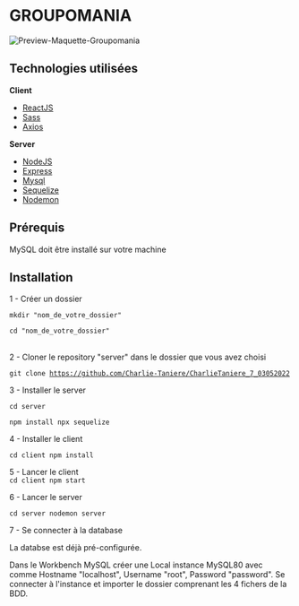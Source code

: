 
<h1>GROUPOMANIA</h1>


<img src="https://user-images.githubusercontent.com/65371155/172706174-745a1587-681c-48db-a275-895030a04c0a.png" alt="Preview-Maquette-Groupomania" title="Preview-Groupomania" style="max-width: 100%;">

<h2>Technologies utilisées </h2>

<b>Client</b>

* [ReactJS](https://fr.reactjs.org/)
* [Sass](https://sass-lang.com/)
* [Axios](https://axios-http.com/)


<b>Server</b>

* [NodeJS](https://nodejs.org/en/)
* [Express](https://expressjs.com/fr/)
* [Mysql](https://www.mysql.com/fr/)
* [Sequelize](http://sequelize.org/)
* [Nodemon](https://nodemon.io/)

<div>
  
  <h2>Prérequis</h2>
  
MySQL doit être installé sur votre machine
  
<h2>Installation</h2>

1 - Créer un dossier

<code>mkdir "nom_de_votre_dossier"</code>

<code>cd "nom_de_votre_dossier"</code>

<br>
2 - Cloner le repository "server" dans le dossier que vous avez choisi

<code>git clone https://github.com/Charlie-Taniere/CharlieTaniere_7_03052022</code>

3 - Installer le server

<code>cd server</code>

<code>npm install
npx sequelize</code>

4 - Installer le client

<code>cd client
npm install</code>


5 - Lancer le client
<br>
<code>cd client 
npm start </code>


6 - Lancer le server

<code>cd server
nodemon server </code>

7 - Se connecter à la database 

La databse est déjà pré-configurée.

Dans le Workbench MySQL créer une Local instance MySQL80 avec comme Hostname "localhost", Username "root", Password "password".
Se connecter à l'instance et importer le dossier comprenant les 4 fichers de la BDD. 

</div>
